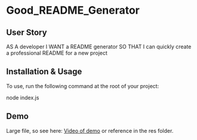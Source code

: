 # Good_README_Generator

## User Story

AS A developer
I WANT a README generator
SO THAT I can quickly create a professional README for a new project

## Installation & Usage

To use, run the following command at the root of your project:

node index.js

## Demo

Large file, so see here: [Video of demo](https://drive.google.com/file/d/1d4afxWsqeoBSr3oYCcLcbT5BYZqul_Gj/view) or reference in the res folder.
    
